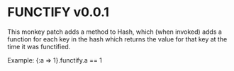 # FUNCTIFY v0.0.1

This monkey patch adds a method to Hash, which (when invoked) adds a function for each key in the hash which returns the value for that key at the time it was functified. 

Example:
    {:a => 1}.functify.a == 1